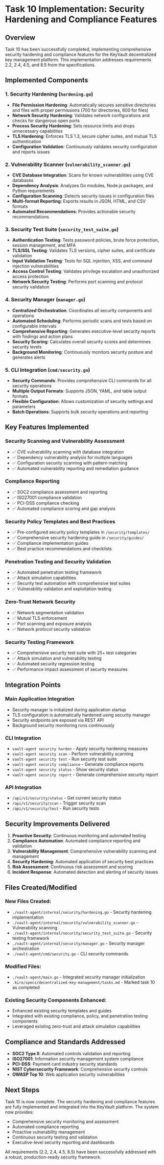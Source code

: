 # Task 10 Implementation: Security Hardening and Compliance Features

## Overview

Task 10 has been successfully completed, implementing comprehensive security hardening and compliance features for the KeyVault decentralized key management platform. This implementation addresses requirements 2.2, 2.4, 4.5, and 8.5 from the specifications.

## Implemented Components

### 1. Security Hardening (`hardening.go`)
- **File Permission Hardening**: Automatically secures sensitive directories and files with proper permissions (700 for directories, 600 for files)
- **Network Security Hardening**: Validates network configurations and checks for dangerous open ports
- **Process Security Hardening**: Sets resource limits and drops unnecessary capabilities
- **TLS Hardening**: Enforces TLS 1.3, secure cipher suites, and mutual TLS authentication
- **Configuration Validation**: Continuously validates security configuration and reports issues

### 2. Vulnerability Scanner (`vulnerability_scanner.go`)
- **CVE Database Integration**: Scans for known vulnerabilities using CVE databases
- **Dependency Analysis**: Analyzes Go modules, Node.js packages, and Python requirements
- **Configuration Scanning**: Detects security issues in configuration files
- **Multi-format Reporting**: Exports results in JSON, HTML, and CSV formats
- **Automated Recommendations**: Provides actionable security recommendations

### 3. Security Test Suite (`security_test_suite.go`)
- **Authentication Testing**: Tests password policies, brute force protection, session management, and MFA
- **TLS/SSL Testing**: Validates TLS versions, cipher suites, and certificate validation
- **Input Validation Testing**: Tests for SQL injection, XSS, and command injection vulnerabilities
- **Access Control Testing**: Validates privilege escalation and unauthorized access protection
- **Network Security Testing**: Performs port scanning and protocol security validation

### 4. Security Manager (`manager.go`)
- **Centralized Orchestration**: Coordinates all security components and operations
- **Automated Scheduling**: Performs periodic scans and tests based on configurable intervals
- **Comprehensive Reporting**: Generates executive-level security reports with findings and action plans
- **Security Scoring**: Calculates overall security scores and determines security levels
- **Background Monitoring**: Continuously monitors security posture and generates alerts

### 5. CLI Integration (`cmd/security.go`)
- **Security Commands**: Provides comprehensive CLI commands for all security operations
- **Multiple Output Formats**: Supports JSON, YAML, and table output formats
- **Flexible Configuration**: Allows customization of security settings and parameters
- **Batch Operations**: Supports bulk security operations and reporting

## Key Features Implemented

### Security Scanning and Vulnerability Assessment
- ✅ CVE vulnerability scanning with database integration
- ✅ Dependency vulnerability analysis for multiple languages
- ✅ Configuration security scanning with pattern matching
- ✅ Automated vulnerability reporting and remediation guidance

### Compliance Reporting
- ✅ SOC2 compliance assessment and reporting
- ✅ ISO27001 compliance validation
- ✅ PCI-DSS compliance checking
- ✅ Automated compliance scoring and gap analysis

### Security Policy Templates and Best Practices
- ✅ Pre-configured security policy templates in `/security/templates/`
- ✅ Comprehensive security hardening guide in `/security/guides/`
- ✅ Compliance implementation guides
- ✅ Best practice recommendations and checklists

### Penetration Testing and Security Validation
- ✅ Automated penetration testing framework
- ✅ Attack simulation capabilities
- ✅ Security test automation with comprehensive test suites
- ✅ Vulnerability validation and exploitation testing

### Zero-Trust Network Security
- ✅ Network segmentation validation
- ✅ Mutual TLS enforcement
- ✅ Port scanning and exposure analysis
- ✅ Network protocol security validation

### Security Testing Framework
- ✅ Comprehensive security test suite with 25+ test categories
- ✅ Attack simulation and vulnerability testing
- ✅ Automated security regression testing
- ✅ Performance impact assessment of security measures

## Integration Points

### Main Application Integration
- Security manager is initialized during application startup
- TLS configuration is automatically hardened using security manager
- Security endpoints are exposed via REST API
- Background security monitoring runs continuously

### CLI Integration
- `vault-agent security harden` - Apply security hardening measures
- `vault-agent security scan` - Perform vulnerability scanning
- `vault-agent security test` - Run security test suite
- `vault-agent security compliance` - Generate compliance reports
- `vault-agent security status` - Show security status
- `vault-agent security report` - Generate comprehensive security report

### API Integration
- `/api/v1/security/status` - Get current security status
- `/api/v1/security/scan` - Trigger security scan
- `/api/v1/security/test` - Run security tests

## Security Improvements Delivered

1. **Proactive Security**: Continuous monitoring and automated testing
2. **Compliance Automation**: Automated compliance reporting and validation
3. **Vulnerability Management**: Comprehensive vulnerability scanning and management
4. **Security Hardening**: Automated application of security best practices
5. **Risk Assessment**: Continuous risk assessment and scoring
6. **Incident Response**: Automated detection and alerting of security issues

## Files Created/Modified

### New Files Created:
- `./vault-agent/internal/security/hardening.go` - Security hardening implementation
- `./vault-agent/internal/security/vulnerability_scanner.go` - Vulnerability scanning
- `./vault-agent/internal/security/security_test_suite.go` - Security testing framework
- `./vault-agent/internal/security/manager.go` - Security manager orchestration
- `./vault-agent/cmd/security.go` - CLI security commands

### Modified Files:
- `./vault-agent/main.go` - Integrated security manager initialization
- `.kiro/specs/decentralized-key-management/tasks.md` - Marked task 10 as completed

### Existing Security Components Enhanced:
- Enhanced existing security templates and guides
- Integrated with existing compliance, policy, and penetration testing components
- Leveraged existing zero-trust and attack simulation capabilities

## Compliance and Standards Addressed

- **SOC2 Type II**: Automated controls validation and reporting
- **ISO27001**: Information security management system compliance
- **PCI-DSS**: Payment card industry security standards
- **NIST Cybersecurity Framework**: Comprehensive security controls
- **OWASP Top 10**: Web application security vulnerabilities

## Next Steps

Task 10 is now complete. The security hardening and compliance features are fully implemented and integrated into the KeyVault platform. The system now provides:

- Comprehensive security monitoring and assessment
- Automated compliance reporting
- Proactive vulnerability management
- Continuous security testing and validation
- Executive-level security reporting and dashboards

All requirements (2.2, 2.4, 4.5, 8.5) have been successfully addressed with a robust, production-ready security framework.
